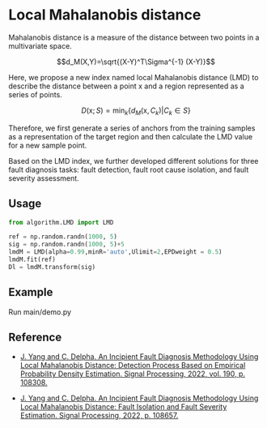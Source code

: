# Local Mahalanobis distance

Mahalanobis distance is a measure of the distance between two points in a multivariate space.

$$d_M(X,Y)=\sqrt{(X-Y)^T\Sigma^{-1} (X-Y)}$$

Here, we propose a new index named local Mahalanobis distance (LMD) to describe the distance between a point $\mathrm{x}$ and a region represented as a series of points.

$$D(\mathrm{x};S)=\min_k\{d_M(\mathrm{x},C_k)|C_k\in S\}$$

Therefore, we first generate a series of anchors from the training samples as a representation of the target region and then calculate the LMD value for a new sample point. 

Based on the LMD index, we further developed different solutions for three fault diagnosis tasks: fault detection, fault root cause isolation, and fault severity assessment.



## Usage

```python
from algorithm.LMD import LMD

ref = np.random.randn(1000, 5)
sig = np.random.randn(1000, 5)+5
lmdM = LMD(alpha=0.99,minR='auto',Ulimit=2,EPDweight = 0.5)
lmdM.fit(ref)   
Dl = lmdM.transform(sig) 
```

## Example 

Run main/demo.py



## Reference

- [J. Yang and C. Delpha. An Incipient Fault Diagnosis Methodology Using Local Mahalanobis Distance: Detection Process Based on Empirical Probability Density Estimation. Signal Processing, 2022, vol. 190, p. 108308. ](https://doi.org/10.1016/j.sigpro.2021.108308)

- [J. Yang and C. Delpha. An Incipient Fault Diagnosis Methodology Using Local Mahalanobis Distance: Fault Isolation and Fault Severity Estimation. Signal Processing, 2022, p. 108657.](https://doi.org/10.1016/j.sigpro.2022.108657)

